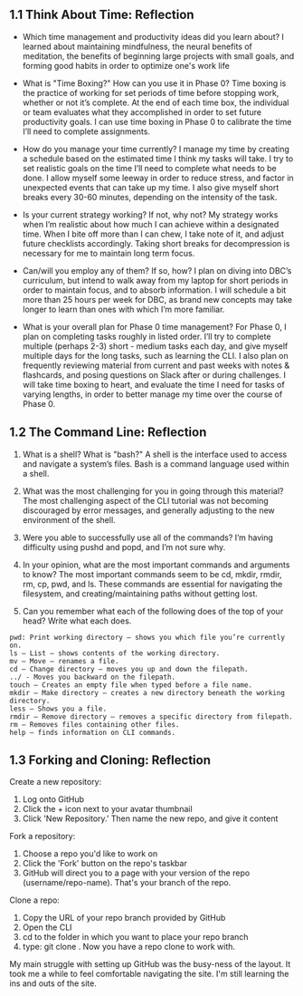 ## 1.1 Think About Time: Reflection

- Which time management and productivity ideas did you learn about?
  I learned about maintaining mindfulness, the neural benefits of meditation, the benefits of beginning large projects with small goals, and forming good habits in order to optimize one's work life

- What is "Time Boxing?" How can you use it in Phase 0?
  Time boxing is the practice of working for set periods of time before stopping work, whether or not it’s complete. At the end of each time box, the individual or team evaluates what they accomplished in order to set future productivity goals. I can use time boxing in Phase 0 to calibrate the time I’ll need to complete assignments.

- How do you manage your time currently?
  I manage my time by creating a schedule based on the estimated time I think my tasks will take. I try to set realistic goals on the time I’ll need to complete what needs to be done. I allow myself some leeway in order to reduce stress, and factor in unexpected events that can take up my time. I also give myself short breaks every 30-60 minutes, depending on the intensity of the task.

- Is your current strategy working? If not, why not?
  My strategy works when I’m realistic about how much I can achieve within a designated time. When I bite off more than I can chew, I take note of it, and adjust future checklists accordingly. Taking short breaks for decompression is necessary for me to maintain long term focus.

- Can/will you employ any of them? If so, how?
  I plan on diving into DBC’s curriculum, but intend to walk away from my laptop for short periods in order to maintain focus, and to absorb information. I will schedule a bit more than 25 hours per week for DBC, as brand new concepts may take longer to learn than ones with which I’m more familiar.

- What is your overall plan for Phase 0 time management?
  For Phase 0, I plan on completing tasks roughly in listed order. I’ll try to complete multiple (perhaps 2-3) short - medium tasks each day, and give myself multiple days for the long tasks, such as learning the CLI. I also plan on frequently reviewing material from current and past weeks with notes & flashcards, and posing questions on Slack after or during challenges. I will take time boxing to heart, and evaluate the time I need for tasks of varying lengths, in order to better manage my time over the course of Phase 0.

## 1.2 The Command Line: Reflection

1. What is a shell? What is "bash?"
  A shell is the interface used to access and navigate a system’s files. Bash is a command language used within a shell.

2. What was the most challenging for you in going through this material?
  The most challenging aspect of the CLI tutorial was not becoming discouraged by error messages, and generally adjusting to the new environment of the shell.

3. Were you able to successfully use all of the commands?
  I’m having difficulty using pushd and popd, and I’m not sure why.

4. In your opinion, what are the most important commands and arguments to know?
  The most important commands seem to be cd, mkdir, rmdir, rm, cp, pwd, and ls. These commands are essential for navigating the filesystem, and creating/maintaining paths without getting lost.

5. Can you remember what each of the following does of the top of your head? Write what each does.
```
pwd: Print working directory – shows you which file you’re currently on.
ls – List – shows contents of the working directory.
mv – Move – renames a file.
cd – Change directory – moves you up and down the filepath.
../ - Moves you backward on the filepath.
touch – Creates an empty file when typed before a file name.
mkdir – Make directory – creates a new directory beneath the working directory.
less – Shows you a file.
rmdir – Remove directory – removes a specific directory from filepath.
rm – Removes files containing other files.
help – finds information on CLI commands.
```

## 1.3 Forking and Cloning: Reflection

Create a new repository:
1. Log onto GitHub
2. Click the + icon next to your avatar thumbnail
3. Click 'New Repository.' Then name the new repo, and give it content

Fork a repository:
1. Choose a repo you'd like to work on
2. Click the 'Fork' button on the repo's taskbar
3. GitHub will direct you to a page with your version of the repo (username/repo-name). That's your branch of the repo.

Clone a repo:
1. Copy the URL of your repo branch provided by GitHub
2. Open the CLI
3. cd to the folder in which you want to place your repo branch
4. type: git clone <URL from GitHub>. Now you have a repo clone to work with.

My main struggle with setting up GitHub was the busy-ness of the layout. It took me a while to feel comfortable navigating the site. I'm still learning the ins and outs of the site.
